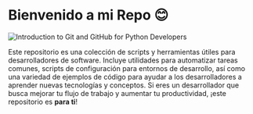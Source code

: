 # Bienvenido a mi Repo 😊

![Introduction to Git and GitHub for Python Developers](https://files.realpython.com/media/Introduction-to-Git-and-GitHub-for-Python-Developers_Watermarked.bac76b62671a.jpg)

Este repositorio es una colección de scripts y herramientas útiles para desarrolladores de software. Incluye utilidades para automatizar tareas comunes, scripts de configuración para entornos de desarrollo, así como una variedad de ejemplos de código para ayudar a los desarrolladores a aprender nuevas tecnologías y conceptos. Si eres un desarrollador que busca mejorar tu flujo de trabajo y aumentar tu productividad, ¡este repositorio es **para ti**!